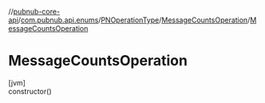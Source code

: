 //[pubnub-core-api](../../../../index.md)/[com.pubnub.api.enums](../../index.md)/[PNOperationType](../index.md)/[MessageCountsOperation](index.md)/[MessageCountsOperation](-message-counts-operation.md)

# MessageCountsOperation

[jvm]\
constructor()
